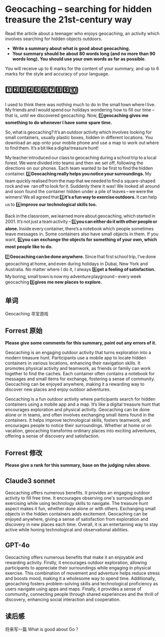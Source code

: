 # Geocaching – searching for hidden treasure the 21st-century way

Read the article about a teenager who enjoys geocaching, an activity which involves searching for hidden objects outdoors.
- **Write a summary about what is good about geocaching.**
- **Your summary should be about 80 words long (and no more than 90 words long). You should use your own words as far as possible.**

You will receive up to 6 marks for the content of your summary, and up to 6 marks for the style and
accuracy of your language.

## 1️⃣2️⃣3️⃣4️⃣5️⃣6️⃣7️⃣8️⃣9️⃣🔟
I used to think there was nothing much to do in the small town where I live. My friends and I would spend our holidays wondering how to fill our time – that is, until we discovered geocaching. Now, 1️⃣**geocaching gives me something to do whenever I have some spare time.**

So, what is geocaching? It’s an outdoor activity which involves looking for small containers, usually plastic boxes, hidden in different locations. You download an app onto your mobile phone and use a map to work out where to find them. It’s a bit like a digital treasure hunt!

My teacher introduced our class to geocaching during a school trip to a local forest. We were divided into teams and then we set off, following the directions on our phones. Each team wanted to be first to find the hidden container. 2️⃣**Geocaching really helps you notice your surroundings.** My team quickly realised from the map that we needed to find a square-shaped  rock and we  ran off to look for it. Suddenly there it was! We looked all around and soon found the container hidden under a pile of leaves – we were the winners! We all agreed that 3️⃣**it’s a fun way to exercise outdoors.** It can help us to 4️⃣**improve our technological skills too.**

Back in the classroom, we learned more about geocaching, which started in 2001. It’s not just a team activity – 5️⃣**you can either do it with other people or alone.** Inside every container, there’s a notebook which people sometimes leave messages in. Some containers also have small objects in them. If you want, 6️⃣**you can exchange the objects for something of your own, which most people like to do.**

7️⃣**Geocaching can be done anywhere.** Since that first school trip, I’ve done geocaching at home, and even during holidays in Dubai, New York and Australia. No matter where I do it, I always 8️⃣**get a feeling of satisfaction.** My boring, small town is now my adventure playground – every week geocaching 9️⃣**gives me new places to explore.**

## 单词
Geocaching 寻宝游戏

## Forrest 原始 
**Please give some comments for this summary, point out any errors of it.**

Geocaching is an engaging outdoor activity that turns exploration into a modern treasure hunt. Participants use a mobile app to locate hidden containers in various locations, enhancing their navigation skills. It promotes physical activity and teamwork, as friends or family can work together to find the caches. Each container often contains a notebook for messages and small items for exchange, fostering a sense of community. Geocaching can be enjoyed anywhere, making it a rewarding way to discover new places and enjoy outdoor adventures.

Geocaching is a fun outdoor activity where participants search for hidden containers using a mobile app and a map. It’s like a digital treasure hunt that encourages exploration and physical activity. Geocaching can be done alone or in teams, and often involves exchanging small items found in the containers. It helps improve technological skills, fosters teamwork, and encourages people to notice their surroundings. Whether at home or on vacation, geocaching transforms ordinary places into exciting adventures, offering a sense of discovery and satisfaction.

## Forrest 修改 
**Please give a rank for this summary, base on the judging rules above.**


## Claude3 sonnet﻿
Geocaching offers numerous benefits. It provides an engaging outdoor activity to fill free time. It encourages observing one's surroundings and exercising while using technology skills to navigate. The treasure hunt aspect makes it fun, whether done alone or with others. Exchanging small objects in the hidden containers adds excitement. Geocaching can be enjoyed anywhere, giving a sense of satisfaction from exploration and discovery in new places each time. Overall, it is an entertaining way to stay active while honing technological and observational abilities.

## GPT-4o
Geocaching offers numerous benefits that make it an enjoyable and rewarding activity. Firstly, it encourages outdoor exploration, allowing participants to appreciate their surroundings while engaging in physical exercise. This combination of movement and adventure helps reduce stress and boosts mood, making it a wholesome way to spend time. Additionally, geocaching fosters problem-solving skills and technological proficiency as users navigate using apps and maps. Finally, it provides a sense of community, connecting people through shared experiences and the thrill of discovery, enhancing social interaction and cooperation.

## 读后感
将来写一篇 What is good about Go？
